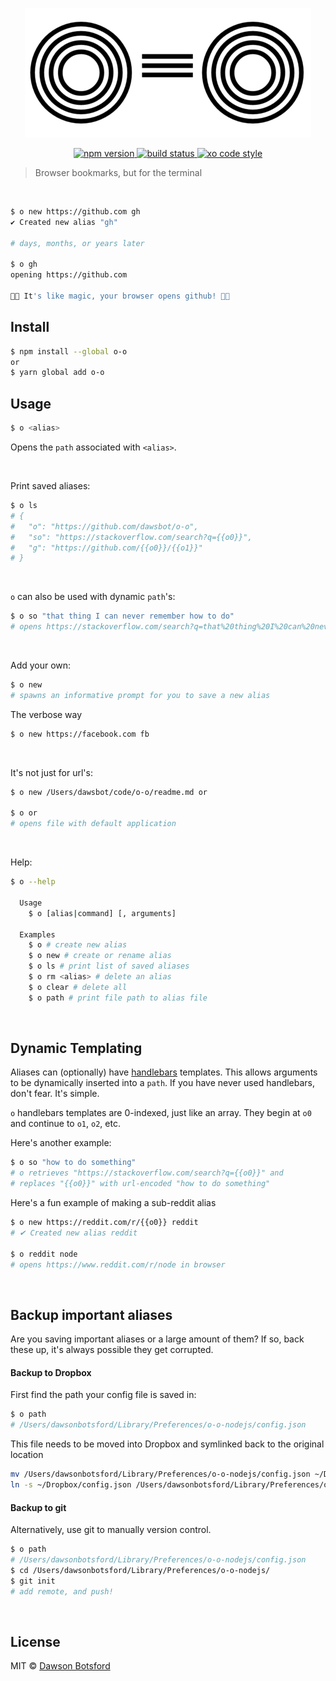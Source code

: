 <p align="center">
  <img src="media/logo.png"/>
</p>
<p align="center">
  <a href="https://www.npmjs.com/package/o-o">
    <img src="https://img.shields.io/npm/v/o-o.svg" alt="npm version"/>
  </a>
  <a href="https://travis-ci.org/dawsbot/o-o">
    <img src="https://travis-ci.org/dawsbot/o-o.svg?branch=master" alt="build status"/>
  </a>
  <a href="https://github.com/sindresorhus/xo">
    <img src="https://img.shields.io/badge/code_style-XO-5ed9c7.svg" alt="xo code style"/>
  </a>
</p>

> Browser bookmarks, but for the terminal

<br>

```sh
$ o new https://github.com gh
✔ Created new alias "gh"

# days, months, or years later

$ o gh
opening https://github.com

🎩🐰 It's like magic, your browser opens github! 🎩🐰 
```

## Install

```sh
$ npm install --global o-o
or
$ yarn global add o-o
```

## Usage

```sh
$ o <alias>
```

Opens the `path` associated with `<alias>`.

<br>

Print saved aliases:

```sh
$ o ls
# {
#   "o": "https://github.com/dawsbot/o-o",
#   "so": "https://stackoverflow.com/search?q={{o0}}",
#   "g": "https://github.com/{{o0}}/{{o1}}"
# }
```

<br>

`o` can also be used with dynamic `path`'s:

```sh
$ o so "that thing I can never remember how to do"
# opens https://stackoverflow.com/search?q=that%20thing%20I%20can%20never%20remember%20how%20to%20do in your browser
```

<br/>

Add your own:

```sh
$ o new
# spawns an informative prompt for you to save a new alias
```

The verbose way

```sh
$ o new https://facebook.com fb
```

<br/>

It's not just for url's:

```sh
$ o new /Users/dawsbot/code/o-o/readme.md or

$ o or
# opens file with default application
```

<br>

Help:

```sh
$ o --help

  Usage
    $ o [alias|command] [, arguments]

  Examples
    $ o # create new alias
    $ o new # create or rename alias
    $ o ls # print list of saved aliases
    $ o rm <alias> # delete an alias
    $ o clear # delete all
    $ o path # print file path to alias file
```

<br>

## Dynamic Templating

Aliases can (optionally) have [handlebars](http://handlebarsjs.com/) templates. This allows arguments to be dynamically inserted into a `path`. If you have never used handlebars, don't fear. It's simple.

`o` handlebars templates are 0-indexed, just like an array. They begin at `o0` and continue to `o1`, `o2`, etc.

Here's another example:

```sh
$ o so "how to do something"
# o retrieves "https://stackoverflow.com/search?q={{o0}}" and
# replaces "{{o0}}" with url-encoded "how to do something"
```

Here's a fun example of making a sub-reddit alias

```sh
$ o new https://reddit.com/r/{{o0}} reddit
# ✔ Created new alias reddit

$ o reddit node
# opens https://www.reddit.com/r/node in browser
```

<br>

## Backup important aliases

Are you saving important aliases or a large amount of them? If so, back these up, it's always possible they get corrupted.

#### Backup to Dropbox

First find the path your config file is saved in:

```sh
$ o path
# /Users/dawsonbotsford/Library/Preferences/o-o-nodejs/config.json
```

This file needs to be moved into Dropbox and symlinked back to the original location

```sh
mv /Users/dawsonbotsford/Library/Preferences/o-o-nodejs/config.json ~/Dropbox/
ln -s ~/Dropbox/config.json /Users/dawsonbotsford/Library/Preferences/o-o-nodejs/config.json
```

#### Backup to git

Alternatively, use git to manually version control.

```sh
$ o path
# /Users/dawsonbotsford/Library/Preferences/o-o-nodejs/config.json
$ cd /Users/dawsonbotsford/Library/Preferences/o-o-nodejs/
$ git init
# add remote, and push!
```

<br>

## License

MIT © [Dawson Botsford](http://dawsonbotsford.com)
